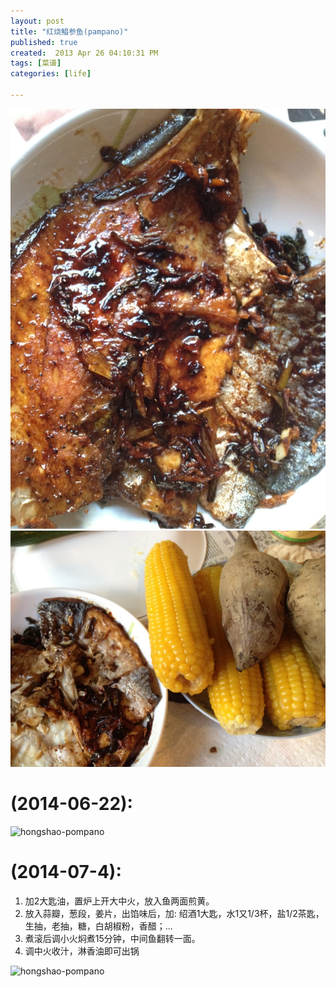 ```yaml
---
layout: post
title: "红烧鲳参鱼(pampano)"
published: true
created:  2013 Apr 26 04:10:31 PM
tags: [菜谱]
categories: [life]

---
```


![hongshao-changshenyu](/images/hongshao-changshenyu-1024x768.JPG "hongshao-changshenyu")
![hongshao-pompano](/images/hongshao-pompano-1024x768.JPG "hongshao-pompano")

# (2014-06-22):

![hongshao-pompano](/images/hongshao-changshenyu-pompano-in-soy-sauce-2.jpg "hongshao-changshenyu-pompano-in-soy-sauce-2.jpg")


# (2014-07-4): 

1. 加2大匙油，置炉上开大中火，放入鱼两面煎黄。 
2. 放入蒜瓣，葱段，姜片，出馅味后，加: 绍酒1大匙，水1又1/3杯，盐1/2茶匙，生抽，老抽，糖，白胡椒粉，香醋；...
3. 煮滚后调小火焖煮15分钟，中间鱼翻转一面。 
4. 调中火收汁，淋香油即可出锅

![hongshao-pompano](/images/hongshao-changshenyu-pompano-in-soy-sauce-2.jpg "hongshao-changshenyu-pompano-in-soy-sauce-3.jpg")


